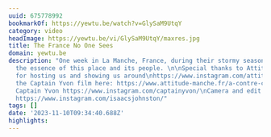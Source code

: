 ```yaml
---
uuid: 675778992
bookmarkOf: https://yewtu.be/watch?v=GlySaM9UtqY
category: video
headImage: https://yewtu.be/vi/GlySaM9UtqY/maxres.jpg
title: The France No One Sees
domain: yewtu.be
description: "One week in La Manche, France, during their stormy season to capture
  the essence of this place and its people. \n\nSpecial thanks to Attitude Manche
  for hosting us and showing us around\nhttps://www.instagram.com/attitudemanche/\n\nWatch
  the Captain Yvon film here: https://www.attitude-manche.fr/a-contre-courant/\n\nProduction:
  Captain Yvon https://www.instagram.com/captainyvon/\nCamera and edit: Isaac Johnston
  https://www.instagram.com/isaacsjohnston/"
tags: []
date: '2023-11-10T09:34:40.688Z'
highlights:
---
```




